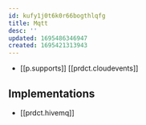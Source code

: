 ```yaml
---
id: kufy1j0t6k0r66bogthlqfg
title: Mqtt
desc: ''
updated: 1695486346947
created: 1695421313943
---
```


- [[p.supports]] [[prdct.cloudevents]]

## Implementations

- [[prdct.hivemq]]
